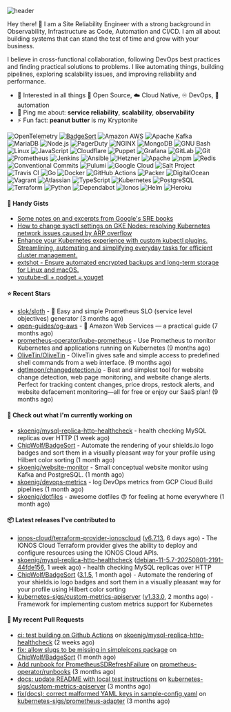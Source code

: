 ![header](https://capsule-render.vercel.app/api?type=waving&height=200&fontAlignY=40&descAlignY=55&color=0:00ab91,100:005182&fontColor=ffffff&text=Hi,%20my%20name%20is%20S%C3%B6ren&desc=[%CB%88z%C3%B8%CB%90%CA%81%C9%99n]&animation=fadeIn)

Hey there! 👋 I am a Site Reliability Engineer with a strong background in Observability, Infrastructure as Code, Automation and CI/CD. I am all about building systems that can stand the test of time and grow with your business.

I believe in cross-functional collaboration, following DevOps best practices and finding practical solutions to problems. I like automating things, building pipelines, exploring scalability issues, and improving reliability and performance.

- 🌱 Interested in all things :page_with_curl: Open Source, :cloud: Cloud Native, :infinity: DevOps, :robot: automation
- 💬 Ping me about: **service reliability**, **scalability**, **observability**
- ⚡ Fun fact: **peanut butter** is my Kryptonite


![OpenTelemetry](https://img.shields.io/badge/OpenTelemetry-000000.svg?style=flat-square&logo=opentelemetry&logoColor=white)
[![BadgeSort](https://img.shields.io/badge/BadgeSort-000000.svg?style=flat-square&logo=githubsponsors)](https://github.com/ChipWolf/BadgeSort)
![Amazon AWS](https://img.shields.io/badge/Amazon%20AWS-232F3E.svg?style=flat-square&logo=amazonaws&logoColor=white)
![Apache Kafka](https://img.shields.io/badge/Apache%20Kafka-231F20.svg?style=flat-square&logo=apachekafka&logoColor=white)
![MariaDB](https://img.shields.io/badge/MariaDB-003545.svg?style=flat-square&logo=mariadb&logoColor=white)
![Node.js](https://img.shields.io/badge/Node.js-339933.svg?style=flat-square&logo=nodedotjs&logoColor=white)
![PagerDuty](https://img.shields.io/badge/PagerDuty-06AC38.svg?style=flat-square&logo=pagerduty&logoColor=white)
![NGINX](https://img.shields.io/badge/NGINX-009639.svg?style=flat-square&logo=nginx&logoColor=white)
![MongoDB](https://img.shields.io/badge/MongoDB-47A248.svg?style=flat-square&logo=mongodb&logoColor=white)
![GNU Bash](https://img.shields.io/badge/GNU%20Bash-4EAA25.svg?style=flat-square&logo=gnubash&logoColor=white)
![Linux](https://img.shields.io/badge/Linux-FCC624.svg?style=flat-square&logo=linux&logoColor=black)
![JavaScript](https://img.shields.io/badge/JavaScript-F7DF1E.svg?style=flat-square&logo=javascript&logoColor=black)
![Cloudflare](https://img.shields.io/badge/Cloudflare-F38020.svg?style=flat-square&logo=cloudflare&logoColor=white)
![Puppet](https://img.shields.io/badge/Puppet-FFAE1A.svg?style=flat-square&logo=puppet&logoColor=black)
![Grafana](https://img.shields.io/badge/Grafana-F46800.svg?style=flat-square&logo=grafana&logoColor=white)
![GitLab](https://img.shields.io/badge/GitLab-FC6D26.svg?style=flat-square&logo=gitlab&logoColor=white)
![Git](https://img.shields.io/badge/Git-F05032.svg?style=flat-square&logo=git&logoColor=white)
![Prometheus](https://img.shields.io/badge/Prometheus-E6522C.svg?style=flat-square&logo=prometheus&logoColor=white)
![Jenkins](https://img.shields.io/badge/Jenkins-D24939.svg?style=flat-square&logo=jenkins&logoColor=white)
![Ansible](https://img.shields.io/badge/Ansible-EE0000.svg?style=flat-square&logo=ansible&logoColor=white)
![Hetzner](https://img.shields.io/badge/Hetzner-D50C2D.svg?style=flat-square&logo=hetzner&logoColor=white)
![Apache](https://img.shields.io/badge/Apache-D22128.svg?style=flat-square&logo=apache&logoColor=white)
![npm](https://img.shields.io/badge/npm-CB3837.svg?style=flat-square&logo=npm&logoColor=white)
![Redis](https://img.shields.io/badge/Redis-DC382D.svg?style=flat-square&logo=redis&logoColor=white)
![Conventional Commits](https://img.shields.io/badge/Conventional%20Commits-FE5196.svg?style=flat-square&logo=conventionalcommits&logoColor=white)
![Pulumi](https://img.shields.io/badge/Pulumi-8A3391.svg?style=flat-square&logo=pulumi&logoColor=white)
![Google Cloud](https://img.shields.io/badge/Google%20Cloud-4285F4.svg?style=flat-square&logo=googlecloud&logoColor=white)
![Salt Project](https://img.shields.io/badge/Salt%20Project-57BCAD.svg?style=flat-square&logo=saltproject&logoColor=white)
![Travis CI](https://img.shields.io/badge/Travis%20CI-3EAAAF.svg?style=flat-square&logo=travisci&logoColor=white)
![Go](https://img.shields.io/badge/Go-00ADD8.svg?style=flat-square&logo=go&logoColor=white)
![Docker](https://img.shields.io/badge/Docker-2496ED.svg?style=flat-square&logo=docker&logoColor=white)
![GitHub Actions](https://img.shields.io/badge/GitHub%20Actions-2088FF.svg?style=flat-square&logo=githubactions&logoColor=white)
![Packer](https://img.shields.io/badge/Packer-02A8EF.svg?style=flat-square&logo=packer&logoColor=white)
![DigitalOcean](https://img.shields.io/badge/DigitalOcean-0080FF.svg?style=flat-square&logo=digitalocean&logoColor=white)
![Vagrant](https://img.shields.io/badge/Vagrant-1868F2.svg?style=flat-square&logo=vagrant&logoColor=white)
![Atlassian](https://img.shields.io/badge/Atlassian-0052CC.svg?style=flat-square&logo=atlassian&logoColor=white)
![TypeScript](https://img.shields.io/badge/TypeScript-3178C6.svg?style=flat-square&logo=typescript&logoColor=white)
![Kubernetes](https://img.shields.io/badge/Kubernetes-326CE5.svg?style=flat-square&logo=kubernetes&logoColor=white)
![PostgreSQL](https://img.shields.io/badge/PostgreSQL-4169E1.svg?style=flat-square&logo=postgresql&logoColor=white)
![Terraform](https://img.shields.io/badge/Terraform-7B42BC.svg?style=flat-square&logo=terraform&logoColor=white)
![Python](https://img.shields.io/badge/Python-3776AB.svg?style=flat-square&logo=python&logoColor=white)
![Dependabot](https://img.shields.io/badge/Dependabot-025E8C.svg?style=flat-square&logo=dependabot&logoColor=white)
![Ionos](https://img.shields.io/badge/Ionos-003D8F.svg?style=flat-square&logo=ionos&logoColor=white)
![Helm](https://img.shields.io/badge/Helm-0F1689.svg?style=flat-square&logo=helm&logoColor=white)
![Heroku](https://img.shields.io/badge/Heroku-430098.svg?style=flat-square&logo=heroku&logoColor=white)


#### 📝 Handy Gists

- [Some notes on and excerpts from Google&#39;s SRE books](https://gist.github.com/7bacab2124c14a1288b65149bd0b5209)
- [How to change sysctl settings on GKE Nodes: resolving Kubernetes network issues caused by ARP overflow](https://gist.github.com/a44dffdde475056d27ecef026cd2f9a0)
- [Enhance your Kubernetes experience with custom kubectl plugins. Streamlining, automating and simplifying everyday tasks for efficient cluster management.](https://gist.github.com/e7de3e8437b23437daf5eca42e679a1a)
- [extshot - Ensure automated encrypted backups and long-term storage for Linux and macOS.](https://gist.github.com/c19f707e02a274f6371697163ee18b9f)
- [youtube-dl &#43; podget = youget ](https://gist.github.com/d4a67764d5b653bef06574fa5cc63ef3)

#### ⭐ Recent Stars

- [slok/sloth](https://github.com/slok/sloth) - 🦥 Easy and simple Prometheus SLO (service level objectives) generator (3 months ago)
- [open-guides/og-aws](https://github.com/open-guides/og-aws) - 📙 Amazon Web Services — a practical guide (7 months ago)
- [prometheus-operator/kube-prometheus](https://github.com/prometheus-operator/kube-prometheus) - Use Prometheus to monitor Kubernetes and applications running on Kubernetes (9 months ago)
- [OliveTin/OliveTin](https://github.com/OliveTin/OliveTin) - OliveTin gives safe and simple access to predefined shell commands from a web interface.  (9 months ago)
- [dgtlmoon/changedetection.io](https://github.com/dgtlmoon/changedetection.io) - Best and simplest tool for website change detection, web page monitoring, and website change alerts. Perfect for tracking content changes, price drops, restock alerts, and website defacement monitoring—all for free or enjoy our SaaS plan! (9 months ago)

#### 🚧 Check out what I'm currently working on

- [skoenig/mysql-replica-http-healthcheck](https://github.com/skoenig/mysql-replica-http-healthcheck) - health checking MySQL replicas over HTTP (1 week ago)
- [ChipWolf/BadgeSort](https://github.com/ChipWolf/BadgeSort) - Automate the rendering of your shields.io logo badges and sort them in a visually pleasant way for your profile using Hilbert color sorting (1 month ago)
- [skoenig/website-monitor](https://github.com/skoenig/website-monitor) - Small conceptual website monitor using Kafka and PostgreSQL. (1 month ago)
- [skoenig/devops-metrics](https://github.com/skoenig/devops-metrics) - log DevOps metrics from GCP Cloud Build pipelines (1 month ago)
- [skoenig/dotfiles](https://github.com/skoenig/dotfiles) - awesome dotfiles 😍 for feeling at home everywhere (1 month ago)

#### 📦 Latest releases I've contributed to

- [ionos-cloud/terraform-provider-ionoscloud](https://github.com/ionos-cloud/terraform-provider-ionoscloud) ([v6.7.13](https://github.com/ionos-cloud/terraform-provider-ionoscloud/releases/tag/v6.7.13), 6 days ago) - The IONOS Cloud Terraform provider gives the ability to deploy and configure resources using the IONOS Cloud APIs.
- [skoenig/mysql-replica-http-healthcheck](https://github.com/skoenig/mysql-replica-http-healthcheck) ([debian-11-5.7-20250801-2191-44fde156](https://github.com/skoenig/mysql-replica-http-healthcheck/releases/tag/debian-11-5.7-20250801-2191-44fde156), 1 week ago) - health checking MySQL replicas over HTTP
- [ChipWolf/BadgeSort](https://github.com/ChipWolf/BadgeSort) ([3.1.5](https://github.com/ChipWolf/BadgeSort/releases/tag/3.1.5), 1 month ago) - Automate the rendering of your shields.io logo badges and sort them in a visually pleasant way for your profile using Hilbert color sorting
- [kubernetes-sigs/custom-metrics-apiserver](https://github.com/kubernetes-sigs/custom-metrics-apiserver) ([v1.33.0](https://github.com/kubernetes-sigs/custom-metrics-apiserver/releases/tag/v1.33.0), 2 months ago) - Framework for implementing custom metrics support for Kubernetes

#### 🔀 My recent Pull Requests

- [ci: test building on Github Actions](https://github.com/skoenig/mysql-replica-http-healthcheck/pull/1) on [skoenig/mysql-replica-http-healthcheck](https://github.com/skoenig/mysql-replica-http-healthcheck) (2 weeks ago)
- [fix: allow slugs to be missing in simpleicons package](https://github.com/ChipWolf/BadgeSort/pull/56) on [ChipWolf/BadgeSort](https://github.com/ChipWolf/BadgeSort) (1 month ago)
- [Add runbook for PrometheusSDRefreshFailure](https://github.com/prometheus-operator/runbooks/pull/89) on [prometheus-operator/runbooks](https://github.com/prometheus-operator/runbooks) (3 months ago)
- [docs: update README with local test instructions](https://github.com/kubernetes-sigs/custom-metrics-apiserver/pull/202) on [kubernetes-sigs/custom-metrics-apiserver](https://github.com/kubernetes-sigs/custom-metrics-apiserver) (3 months ago)
- [fix(docs): correct malformed YAML keys in sample-config.yaml](https://github.com/kubernetes-sigs/prometheus-adapter/pull/698) on [kubernetes-sigs/prometheus-adapter](https://github.com/kubernetes-sigs/prometheus-adapter) (3 months ago)
